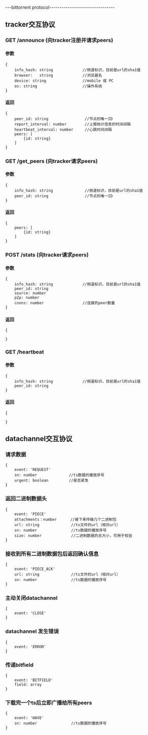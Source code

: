 ---bittorrent protocol--------------------------------

## tracker交互协议

### GET /announce (向tracker注册并请求peers)
#### 参数
```javastript
{  
    info_hash: string             //频道标识，目前是url的sha1值
    browser:   string             //浏览器名
    device: string                //mobile 或 PC
    os: string                    //操作系统                      
}
```
#### 返回
```javastript
{
    peer_id: string                //节点的唯一ID   
    report_interval: number        //上报统计信息的时间间隔 
    heartbeat_interval: number     //心跳时间间隔
    peers: [
        {id: string}                         
    ]
}
```

### GET /get_peers (向tracker请求peers)
#### 参数
```javastript
{  
    info_hash: string              //频道标识，目前是url的sha1值
    peer_id: string                //节点的唯一ID   
}
```
#### 返回
```javastript
{
    peers: [
        {id: string}                         
    ]
}
```

### POST /stats (向tracker请求peers)
#### 参数
```javastript
{  
    info_hash: string             //频道标识，目前是url的sha1值
    peer_id: string
    source: number
    p2p: number
    conns: number                 //连接的peer数量
}
```
#### 返回
```javastript
{
                         
}
```
### GET /heartbeat 
#### 参数
```javastript
{  
    info_hash: string             //频道标识，目前是url的sha1值
    peer_id: string
}
```
#### 返回
```javastript
{
                     
}
```

## datachannel交互协议


### 请求数据 
```javastript       
{
    event: 'REQUEST'   
    sn: number              //ts数据的播放序号
    urgent: boolean         //是否紧急
}
```

### 返回二进制数据头
```javastript       
{
    event: 'PIECE'   
    attachments：number      //接下来传输几个二进制包
    url: string              //ts文件的url（相对url）
    sn: number               //ts数据的播放序号
    size: number             //二进制数据的总大小，可用于校验
}
```

### 接收到所有二进制数据包后返回确认信息
```javastript       
{
    event: 'PIECE_ACK'   
    url: string              //ts文件的url（相对url）
    sn: number               //ts数据的播放序号
}
```

### 主动关闭datachannel
```javastript    
{
    event: 'CLOSE' 
}
```

### datachannel 发生错误
```javastript       
{
    event: 'ERROR'  
}
```

### 传递bitfield
```javastript       
{
    event: 'BITFIELD'  
    field: array
}
```

### 下载完一个ts后立即广播给所有peers
```javastript       
{
    event: 'HAVE'  
    sn: number               //ts数据的播放序号
}
```